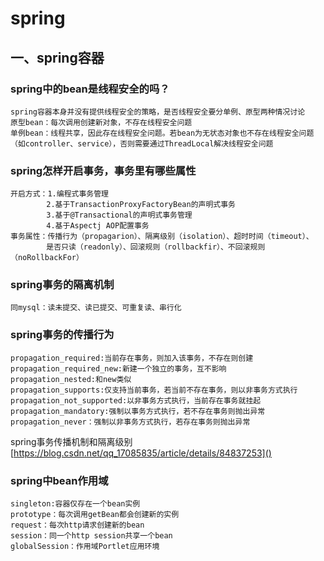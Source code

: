 # spring

## 一、spring容器

### spring中的bean是线程安全的吗？
    spring容器本身并没有提供线程安全的策略，是否线程安全要分单例、原型两种情况讨论
    原型bean：每次调用创建新对象，不存在线程安全问题
    单例bean：线程共享，因此存在线程安全问题。若bean为无状态对象也不存在线程安全问题
    （如controller、service），否则需要通过ThreadLocal解决线程安全问题

### spring怎样开启事务，事务里有哪些属性
    开启方式：1.编程式事务管理
            2.基于TransactionProxyFactoryBean的声明式事务
            3.基于@Transactional的声明式事务管理
            4.基于Aspectj AOP配置事务
    事务属性：传播行为（propagarion）、隔离级别（isolation）、超时时间（timeout）、
            是否只读（readonly）、回滚规则（rollbackfir）、不回滚规则（noRollbackFor）

### spring事务的隔离机制
    同mysql：读未提交、读已提交、可重复读、串行化

### spring事务的传播行为
    propagation_required:当前存在事务，则加入该事务，不存在则创建    
    propagation_required_new:新建一个独立的事务，互不影响
    propagation_nested:和new类似
    propagation_supports:仅支持当前事务，若当前不存在事务，则以非事务方式执行
    propagation_not_supported:以非事务方式执行，当前存在事务就挂起
    propagation_mandatory:强制以事务方式执行，若不存在事务则抛出异常
    propagation_never：强制以非事务方式执行，若存在事务则抛出异常

spring事务传播机制和隔离级别 [https://blog.csdn.net/qq_17085835/article/details/84837253]()

### spring中bean作用域
    singleton:容器仅存在一个bean实例
    prototype：每次调用getBean都会创建新的实例
    request：每次http请求创建新的bean
    session：同一个http session共享一个bean
    globalSession：作用域Portlet应用环境
